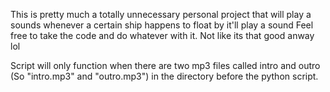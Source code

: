 This is pretty much a totally unnecessary personal project that will play a sounds whenever a certain ship happens to float by it'll play a sound
Feel free to take the code and do whatever with it. Not like its that good anway lol

Script will only function when there are two mp3 files called intro and outro (So "intro.mp3" and "outro.mp3") in the directory before the python script.
